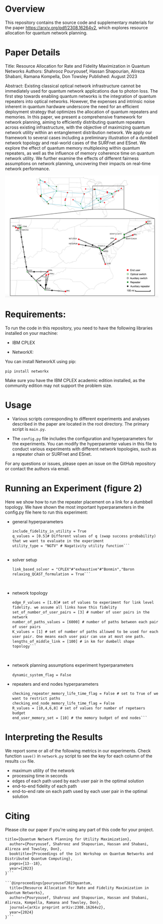 # Overview
This repository contains the source code and supplementary materials for the paper https://arxiv.org/pdf/2308.16264v2, which explores resource allocation for quantum network planning.

# Paper Details
Title: Resource Allocation for Rate and Fidelity Maximization in Quantum Networks
Authors: Shahrooz Pouryousef, Hassan Shapourian, Alireza Shabani, Ramana Kompella, Don Towsley
Published: August 2023

Abstract: Existing classical optical network infrastructure cannot be immediately used for quantum network applications due to photon loss. The first step towards enabling quantum networks is the integration of quantum repeaters into optical networks. However, the expenses and intrinsic noise inherent in quantum hardware underscore the need for an efficient deployment strategy that optimizes the allocation of quantum repeaters and memories. In this paper, we present a comprehensive framework for network planning, aiming to efficiently distributing quantum repeaters across existing infrastructure, with the objective of maximizing quantum network utility within an entanglement distribution network. We apply our framework to several cases including a preliminary illustration of a dumbbell network topology and real-world cases of the SURFnet and ESnet. We explore the effect of quantum memory multiplexing within quantum repeaters, as well as the influence of memory coherence time on quantum network utility. We further examine the effects of different fairness assumptions on network planning, uncovering their impacts on real-time network performance.



<img src="https://github.com/pooryousefshahrooz/q_net_planning/blob/main/data/esnet.png" align="center" height="400" width="700"/>



# Requirements:
To run the code in this repository, you need to have the following libraries installed on your machine:

* IBM CPLEX

* NetworkX:
  
You can install NetworkX using pip:

```pip install networkx```

Make sure you have the IBM CPLEX academic edition installed, as the community edition may not support the problem size.

# Usage

* Various scripts corresponding to different experiments and analyses described in the paper are located in the root directory. The primary script is ```main.py```.

* The ```config.py``` file includes the configuration and hyperparameters for the experiments. You can modify the hyperparamter values in this file to conduct various experiments with different network topologies, such as a repeater chain or SURFnet and ESnet.

For any questions or issues, please open an issue on the GitHub repository or contact the authors via email.

  
# Running an Experiment (figure 2)
Here we show how to run the repeater placement on a link for a dumbbell topology. We have shown the most important hyperparameters in the config.py file here to run this experiment:

* general hyperparameters
  ```repeating_times = 1 # repeatting the experiment 
  include_fidelity_in_utility = True 
  q_values = [0.5]# Different values of q (swap success probability) that we want to evaluate in the experiment
  utility_type = "NGTV" # Nagativity utility function```

  
* solver setup
  ```schemes = ["exhaustive"]#["link_based","exhaustive","linear_link_based"] # different ways of solving the optimization problem
  link_based_solver = "CPLEX"#"exhaustive"#"Bonmin","Baron
  relaxing_QCAST_formulation = True```
    
    
* network topology
  ```network_topology = "Dumbbell"# Dumbbell,Random,"ESnet2.gml",Repeater_chain,SurfnetCore.gml,"Random
  edge_F_values = [1.0]# set of values to experiment for link level fidelity. we assume all links have this fidelity
  set_of_number_of_user_pairs = [3] # number of user pairs in the network
  number_of_paths_values = [6000] # number of paths between each pair of user pairs
  K_values = [1] # set of number of paths allowed to be used for each user pair. One means each user pair can use at most one path.
  lengths_of_middle_link = [100] # in km for dumbell shape topology```
    
    
* network planning assumptions experiment hyperparameters
  
  ```dynamic_system_flag = False```
  


    
* repeaters and end nodes hyperparameters
  ```D_values= [10] # set of values for repeaters memory budget
  checking_repeater_memory_life_time_flag = False # set to True of we want to restrict paths 
  checking_end_node_memory_life_time_flag = False 
  R_values = [10,4,6,8] # set of values for number of repetaers budget
  end_user_memory_set = [10] # the memory budget of end nodes```
  
# Interpreting the Results
We report some or all of the following metrics in our experiments. Check function ```save()``` in ```network.py``` script to see the key for each column of the results ```csv``` file.

* maximum utility of the network
* processing time in seconds
* edges of each path used by each user pair in the optimal solution
* end-to-end fidelity of each path
* end-to-end rate on each path used by each user pair in the optimal solution

  
# Citing

Please cite our paper if you're using any part of this code for your project.

```@inproceedings{pouryousef2023quantum,
title={Quantum Network Planning for Utility Maximization},
  author={Pouryousef, Shahrooz and Shapourian, Hassan and Shabani, Alireza and Towsley, Don},
  booktitle={Proceedings of the 1st Workshop on Quantum Networks and Distributed Quantum Computing},
  pages={13--18},
  year={2023}
}```

```@inproceedings{pouryousef2023quantum,
  title={Resource Allocation for Rate and Fidelity Maximization in Quantum Networks},
  author={Pouryousef, Shahrooz and Shapourian, Hassan and Shabani, Alireza, Kompella, Ramana and Towsley, Don},
  journal={arXiv preprint arXiv:2308.16264v2},
  year={2024}
}```



